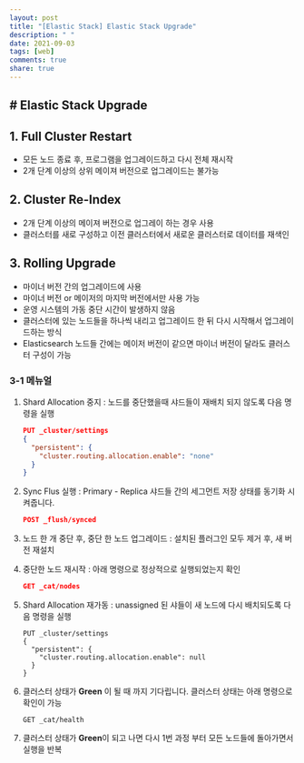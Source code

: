 ```yaml
---
layout: post
title: "[Elastic Stack] Elastic Stack Upgrade"
description: " "
date: 2021-09-03
tags: [web]
comments: true
share: true
---
```


## # Elastic Stack Upgrade

## 1. Full Cluster Restart

- 모든 노드 종료 후, 프로그램을 업그레이드하고 다시 전체 재시작
- 2개 단계 이상의 상위 메이져 버전으로 업그레이드는 불가능



## 2. Cluster Re-Index

- 2개 단계 이상의 메이져 버전으로 업그레이 하는 경우 사용
- 클러스터를 새로 구성하고 이전 클러스터에서 새로운 클러스터로 데이터를 재색인



## 3. Rolling Upgrade

- 마이너 버전 간의 업그레이드에 사용
- 마이너 버전 or 메이저의 마지막 버전에서만 사용 가능
- 운영 시스템의 가동 중단 시간이 발생하지 않음
- 클러스터에 있는 노드들을 하나씩 내리고 업그레이드 한 뒤 다시 시작해서 업그레이드하는 방식
- Elasticsearch 노드들 간에는 메이저 버전이 같으면 마이너 버전이 달라도 클러스터 구성이 가능

### 3-1 메뉴얼

1. Shard Allocation 중지 : 노드를 중단했을때 샤드들이 재배치 되지 않도록 다음 명령을 실행

   ```json
   PUT _cluster/settings
   {
     "persistent": {
       "cluster.routing.allocation.enable": "none"
     }
   }
   ```

2. Sync Flus 실행 : Primary - Replica 샤드들 간의 세그먼트 저장 상태를 동기화 시켜줍니다.

   ```json
   POST _flush/synced
   ```

3. 노드 한 개 중단 후, 중단 한 노드 업그레이드 : 설치된 플러그인 모두 제거 후, 새 버전 재설치

4. 중단한 노드 재시작 : 아래 명령으로 정상적으로 실행되었는지 확인

   ```json
   GET _cat/nodes
   ```

5. Shard Allocation 재가동 : unassigned 된 샤들이 새 노드에 다시 배치되도록 다음 명령을 실행

   ```
   PUT _cluster/settings
   {
     "persistent": {
       "cluster.routing.allocation.enable": null
     }
   }
   ```

6. 클러스터 상태가 **Green** 이 될 때 까지 기다립니다. 클러스터 상태는 아래 명령으로 확인이 가능

   ```
   GET _cat/health
   ```

7. 클러스터 상태가 **Green**이 되고 나면 다시 1번 과정 부터 모든 노드들에 돌아가면서 실행을 반복